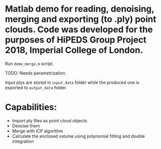 # Matlab demo for reading, denoising, merging and exporting (to .ply) point clouds. Code was developed for the purposes of HiPEDS Group Project 2018, Imperial College of London.

Run ```demo_merge.m``` script.

TODO: Needs parametrization.

Input plys are stored in ```input_data``` folder while the produced one is exported to ```output_data``` folder.

# Capabilities:

  - Import ply files as point cloud objects
  - Denoise them
  - Merge with ICP algorithm
  - Calculate the enclosed volume using polynomial fitting and double integration


